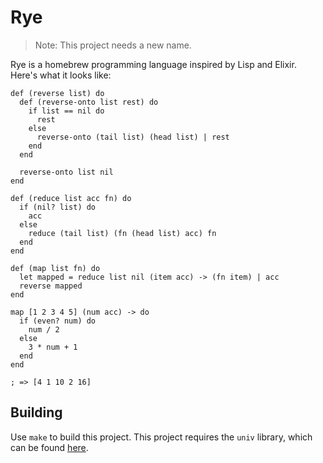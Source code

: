 # Rye

> Note: This project needs a new name.

Rye is a homebrew programming language inspired by Lisp and Elixir. Here's what
it looks like:

```
def (reverse list) do
  def (reverse-onto list rest) do
    if list == nil do
      rest
    else
      reverse-onto (tail list) (head list) | rest
    end
  end

  reverse-onto list nil
end

def (reduce list acc fn) do
  if (nil? list) do
    acc
  else
    reduce (tail list) (fn (head list) acc) fn
  end
end

def (map list fn) do
  let mapped = reduce list nil (item acc) -> (fn item) | acc
  reverse mapped
end

map [1 2 3 4 5] (num acc) -> do
  if (even? num) do
    num / 2
  else
    3 * num + 1
  end
end

; => [4 1 10 2 16]
```

## Building

Use `make` to build this project. This project requires the `univ` library,
which can be found [here](https://git.sr.ht/~zjm/univ).
